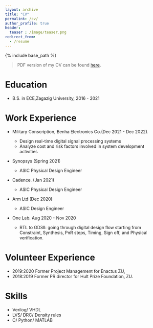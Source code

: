 ```yaml
---
layout: archive
title: "CV"
permalink: /cv/
author_profile: true
header:
  teaser : /image/teaser.png
redirect_from:
  - /resume
---
```


{% include base_path %}
> PDF version of my CV can be found [here](/files/Abdelazeem.pdf).

Education
======
* B.S. in ECE,Zagazig University, 2016 - 2021

Work Experience
======
* Military Conscription, Benha Electronics Co.(Dec 2021 - Dec 2022).
  * Design real-time digital signal processing systems
  * Analyze cost and risk factors involved in system development activities

* Synopsys (Spring 2021)
  * ASIC Physical Design Engineer 

* Cadence. (Jan 2021)
  * ASIC Physical Design Engineer 

* Arm Ltd (Dec 2020)
  * ASIC Design Engineer 
 
* One Lab. Aug 2020 - Nov 2020
  * RTL to GDSII: going through digital design flow starting from Constraint, Synthesis, PnR steps, Timing, Sign off, and Physical verification.

Volunteer Experience
======
* 2019:2020 Former Project Management for Enactus ZU,
* 2018:2019 Former PR director for Hult Prize Foundation, ZU.

Skills
======
* Verilog/ VHDL
* LVS/ DRC/ Density rules
* C/ Python/ MATLAB
